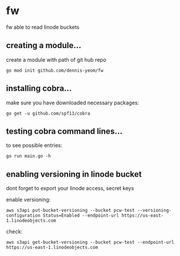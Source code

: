 # fw
fw able to read linode buckets

## creating a module...
create a module with path of git hub repo

```
go mod init github.com/dennis-yeom/fw
```

## installing cobra...
make sure you have downloaded necessary packages:

```
go get -u github.com/spf13/cobra
```

## testing cobra command lines...
to see possible entries:
```
go run main.go -h
```

## enabling versioning in linode bucket
dont forget to export your linode access, secret keys


enable versioning:
```
aws s3api put-bucket-versioning --bucket pcw-test --versioning-configuration Status=Enabled --endpoint-url https://us-east-1.linodeobjects.com
```

check:
```
aws s3api get-bucket-versioning --bucket pcw-test --endpoint-url https://us-east-1.linodeobjects.com
```